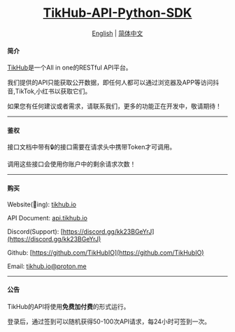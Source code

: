 <div align="center">
<h1><a href="https://pypi.org/project/tikhub">TikHub-API-Python-SDK</a></h1>
<a href="https://github.com/TikHubIO/TikHub-API-Python-SDK/blob/main/README.en.md">English</a> | <a href="https://github.com/TikHubIO/TikHub-API-Python-SDK/blob/main/README.md">简体中文</a>
</div>

#### 简介

[TikHub](https://tikhub.io/)是一个All in one的RESTful API平台。

我们提供的API只能获取公开数据，即任何人都可以通过浏览器及APP等访问抖音,TikTok,小红书以获取它们。

如果您有任何建议或者需求，请联系我们，更多的功能正在开发中，敬请期待！

---

#### 鉴权

接口文档中带有🔒的接口需要在请求头中携带Token才可调用。

调用这些接口会使用你账户中的剩余请求次数！

---

#### 购买

Website(🚧ing): [tikhub.io](https://tikhub.io/)

API Document: [api.tikhub.io](https://api.tikhub.io/)

Discord(Support): [https://discord.gg/kk23BGeYrJ](https://discord.gg/kk23BGeYrJ)

Github: [https://github.com/TikHubIO](https://github.com/TikHubIO)

Email: [tikhub.io@proton.me](mailto:tikhub.io@proton.me)

---

#### 公告

TikHub的API将使用**免费加付费**的形式运行。

登录后，通过签到可以随机获得50-100次API请求，每24小时可签到一次。
